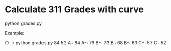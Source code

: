 # Calculate 311 Grades with curve

python grades.py <A> <C>


Example: 

○ → python grades.py 84 52
A : 84
A-: 79
B+: 73
B : 68
B-: 63
C+: 57
C : 52
